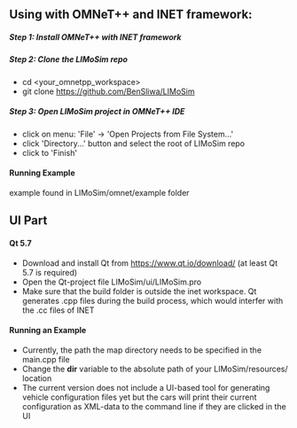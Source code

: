 ## Using with OMNeT++ and INET framework:

##### Step 1: Install OMNeT++ with INET framework

##### Step 2: Clone the LIMoSim repo
- cd <your_omnetpp_workspace>
- git clone https://github.com/BenSliwa/LIMoSim

##### Step 3: Open LIMoSim project in OMNeT++ IDE
- click on menu: 'File' -> 'Open Projects from File System...'
- click 'Directory...' button and select the root of LIMoSim repo
- click to 'Finish'

#### Running Example
  example found in LIMoSim/omnet/example folder



## UI Part

#### Qt 5.7
- Download and install Qt from https://www.qt.io/download/ (at least Qt 5.7 is required)
- Open the Qt-project file LIMoSim/ui/LIMoSim.pro
- Make sure that the build folder is outside the inet workspace. Qt generates .cpp files during the build process, which would interfer with the .cc files of INET

#### Running an Example
- Currently, the path the map directory needs to be specified in the main.cpp file
- Change the **dir** variable to the absolute path of your LIMoSim/resources/ location
- The current version does not include a UI-based tool for generating vehicle configuration files yet but the cars will print their current configuration as XML-data to the command line if they are clicked in the UI
